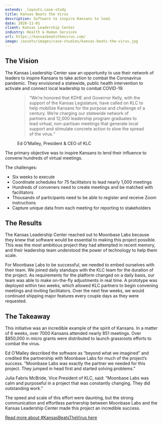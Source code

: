 ```yaml
---
extends: _layouts.case-study
title: Kansas Beats the Virus
description: Software to inspire Kansans to lead.
date: 2020-11-01
client: Kansas Leadership Center
industry: Health & Human Services
url: https://kansasbeatsthevirus.com/
image: /assets/images/case-studies/kansas-beats-the-virus.jpg
---
```


## The Vision

The Kansas Leadership Center saw an opportunity to use their network of leaders to inspire Kansans to take action to combat the Coronavirus pandemic. They envisioned a statewide, public health intervention to activate and connect local leadership to combat COVID-19.

<figure>
  <blockquote>
    “We’re honored that KDHE and Governor Kelly, with the support of the Kansas Legislature, have called on KLC to help mobilize Kansans for the purpose and challenge of a century. We’re charging our statewide network of partners and 12,000 leadership program graduates to lead virtual, non-partisan meetings that generate local support and stimulate concrete action to slow the spread of the virus.“
  </blockquote>
  <figcaption>Ed O’Malley, President & CEO of KLC</figcaption>
</figure>

The primary objective was to inspire Kansans to lend their influence to convene hundreds of virtual meetings.

The challenges:
 * Six weeks to execute
 * Coordinate schedules for 75 facilitators to lead nearly 1,000 meetings
 * Hundreds of conveners need to create meetings and be matched with facilitators
 * Thousands of participants need to be able to register and receive Zoom instructions
 * Capture unique data from each meeting for reporting to stakeholders

## The Results

The Kansas Leadership Center reached out to Moonbase Labs because they knew that software would be essential to making this project possible. This was the most ambitious project they had attempted in recent memory, and their leadership team understood the power of technology to help them scale.

For Moonbase Labs to be successful, we needed to embed ourselves with their team. We joined daily standups with the KLC team for the duration of the project. As requirements for the platform changed on a daily basis, our team was able to make on-the-fly adjustments in real time. A prototype was deployed within two weeks, which allowed KLC partners to begin convening meetings and inviting facilitators. Over the next few weeks, we would continued shipping major features every couple days as they were requested.

## The Takeaway

This initiative was an incredible example of the spirit of Kansans. In a matter of 6 weeks, over 7000 Kansans attended nearly 851 meetings. Over $850,000 in micro grants were distributed to launch grassroots efforts to combat the virus.

Ed O’Malley described the software as “beyond what we imagined” and credited the partnership with Moonbase Labs for much of the project’s success. "Moonbase Labs was exactly the partner we needed for this project. They jumped in head first and started solving problems."

Julia Fabris McBride, Vice President of KLC, said: “Moonbase Labs was calm and purposeful in a project that was constantly changing. They did outstanding work.”

The speed and scale of this effort were daunting, but the strong communication and effortless partnership between Moonbase Labs and the Kansas Leadership Center made this project an incredible success.

[Read more about #KansasBeatsTheVirus here](https://kansasleadershipcenter.org/ks-beats-the-virus/https://kansasleadershipcenter.org/ks-beats-the-virus/)
